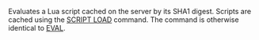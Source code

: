 <!--
layout:  index.html
title:   EVALSHA - Tile38
class:   command
super:   documentation
command: evalsha
-->

Evaluates a Lua script cached on the server by its SHA1 digest.  Scripts are cached using the [SCRIPT LOAD](/commands/script-load) command.  The command is otherwise identical to [EVAL](/commands/eval).
